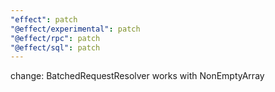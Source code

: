 ```yaml
---
"effect": patch
"@effect/experimental": patch
"@effect/rpc": patch
"@effect/sql": patch
---
```


change: BatchedRequestResolver works with NonEmptyArray
